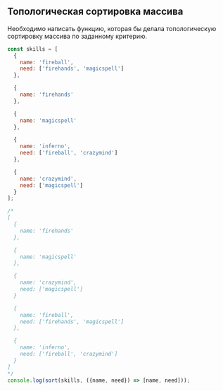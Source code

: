 ## Топологическая сортировка массива

Необходимо написать функцию, которая бы делала топологическую сортировку массива по заданному критерию.

```js
const skills = [
  {
    name: 'fireball',
    need: ['firehands', 'magicspell']
  },

  {
    name: 'firehands'
  },

  {
    name: 'magicspell'
  },

  {
    name: 'inferno',
    need: ['fireball', 'crazymind']
  },

  {
    name: 'crazymind',
    need: ['magicspell']
  }
];

/*
[
  {
    name: 'firehands'
  },

  {
    name: 'magicspell'
  },

  {
    name: 'crazymind',
    need: ['magicspell']
  }

  {
    name: 'fireball',
    need: ['firehands', 'magicspell']
  },

  {
    name: 'inferno',
    need: ['fireball', 'crazymind']
  }
]
*/
console.log(sort(skills, ({name, need}) => [name, need]));
```